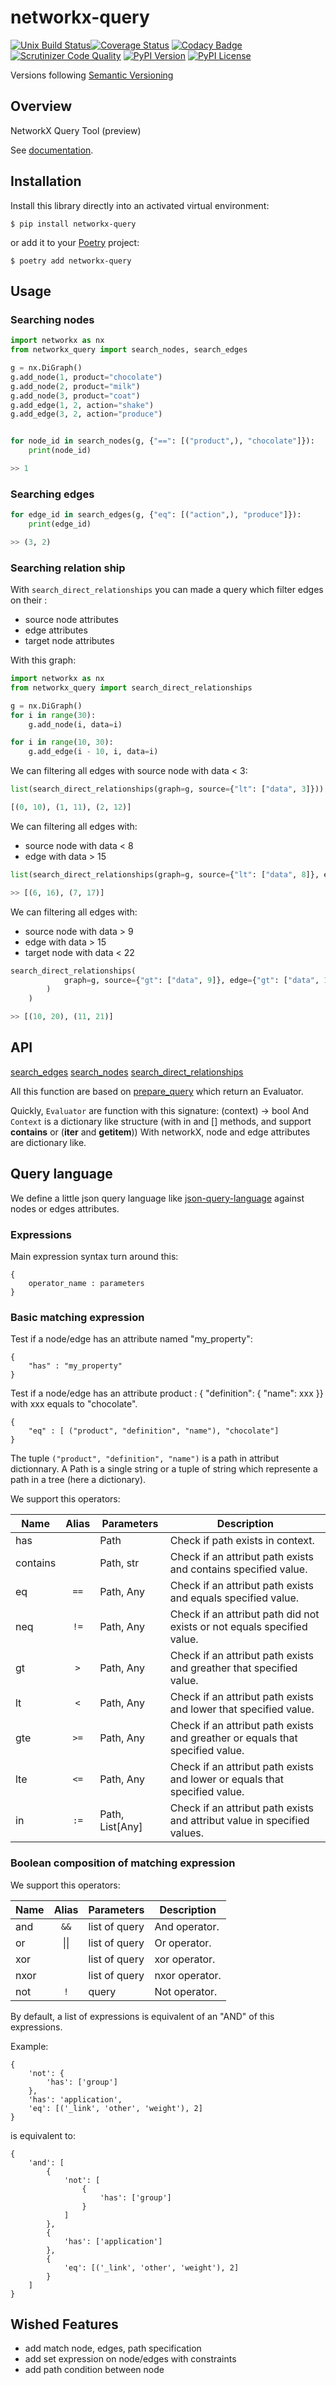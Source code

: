 # networkx-query


[![Unix Build Status](https://img.shields.io/travis/geronimo-iia/networkx-query/master.svg?label=unix)](https://travis-ci.com/geronimo-iia/networkx-query)[![Coverage Status](https://img.shields.io/coveralls/geronimo-iia/networkx-query/master.svg)](https://coveralls.io/r/geronimo-iia/networkx-query)
[![Codacy Badge](https://api.codacy.com/project/badge/Grade/fe669a02b4aa46b5b1faf619ba2bf382)](https://www.codacy.com/app/geronimo-iia/networkx-query?utm_source=github.com&amp;utm_medium=referral&amp;utm_content=geronimo-iia/networkx-query&amp;utm_campaign=Badge_Grade)[![Scrutinizer Code Quality](https://img.shields.io/scrutinizer/g/geronimo-iia/networkx-query.svg)](https://scrutinizer-ci.com/g/geronimo-iia/networkx-query/?branch=master)
[![PyPI Version](https://img.shields.io/pypi/v/networkx-query.svg)](https://pypi.org/project/networkx-query)
[![PyPI License](https://img.shields.io/pypi/l/networkx-query.svg)](https://pypi.org/project/networkx-query)

Versions following [Semantic Versioning](https://semver.org/)

## Overview

NetworkX Query Tool (preview)

See [documentation](https://geronimo-iia.github.io/networkx-query).


## Installation

Install this library directly into an activated virtual environment:

```text
$ pip install networkx-query
```

or add it to your [Poetry](https://poetry.eustace.io/) project:

```text
$ poetry add networkx-query
```

## Usage

### Searching nodes

```python
import networkx as nx
from networkx_query import search_nodes, search_edges

g = nx.DiGraph()
g.add_node(1, product="chocolate")
g.add_node(2, product="milk")
g.add_node(3, product="coat")
g.add_edge(1, 2, action="shake")
g.add_edge(3, 2, action="produce")


for node_id in search_nodes(g, {"==": [("product",), "chocolate"]}):
    print(node_id)

>> 1
```

### Searching edges

```python
for edge_id in search_edges(g, {"eq": [("action",), "produce"]}):
    print(edge_id)

>> (3, 2)
```

### Searching relation ship

With ```search_direct_relationships``` you can made a query which filter edges on their :
 - source node attributes
 - edge attributes
 - target node attributes

With this graph:

```python
import networkx as nx
from networkx_query import search_direct_relationships

g = nx.DiGraph()
for i in range(30):
    g.add_node(i, data=i)

for i in range(10, 30):
    g.add_edge(i - 10, i, data=i)
```

We can filtering all edges with source node with data < 3:

```python
list(search_direct_relationships(graph=g, source={"lt": ["data", 3]}))

[(0, 10), (1, 11), (2, 12)]
```


We can filtering all edges with:
 - source node with data < 8
 - edge with data > 15

```python
list(search_direct_relationships(graph=g, source={"lt": ["data", 8]}, edge={"gt": ["data", 15]}))

>> [(6, 16), (7, 17)]
```

We can filtering all edges with:
 - source node with data > 9
 - edge with data > 15
 - target node with data < 22

```python
search_direct_relationships(
            graph=g, source={"gt": ["data", 9]}, edge={"gt": ["data", 15]}, target={'lt': ["data", 22]}
        )
    )

>> [(10, 20), (11, 21)]
```

## API

[search_edges](https://geronimo-iia.github.io/networkx-query/api.html#networkx_query.search_edges)
[search_nodes](https://geronimo-iia.github.io/networkx-query/api.html#networkx_query.search_nodes) 
[search_direct_relationships](https://geronimo-iia.github.io/networkx-query/api.html#networkx_query.search_direct_relationships) 


All this function are based on [prepare_query](https://geronimo-iia.github.io/networkx-query/api.html#networkx_query.prepare_query) which return an Evaluator.

Quickly, ```Evaluator``` are function with this signature: (context) -> bool
And ```Context``` is a dictionary like structure (with in and [] methods, and support __contains__ or  (__iter__ and __getitem__))
With networkX, node and edge attributes are dictionary like.



## Query language

We define a little json query language like [json-query-language](https://github.com/clue/json-query-language/blob/master/SYNTAX.md) 
against nodes or edges attributes.


### Expressions

Main expression syntax turn around this:

```
{
    operator_name : parameters
}
```

### Basic matching expression

Test if a node/edge has an attribute named "my_property":
```
{
    "has" : "my_property"
}
```


Test if a node/edge has an attribute product : { "definition": { "name": xxx }} with xxx equals to "chocolate".
```
{
    "eq" : [ ("product", "definition", "name"), "chocolate"]
}
```

The tuple ```("product", "definition", "name")``` is a path in attribut dictionnary.
A Path is a single string or a tuple of string which represente a path in a tree (here a dictionary).

We support this operators:

| Name     | Alias | Parameters      | Description                                                                   |
| -------- | :---: | --------------- | ----------------------------------------------------------------------------- |
| has      |       | Path            | Check if path exists in context.                                              |
| contains |       | Path, str       | Check if an attribut path exists and contains specified value.                |
| eq       | `==`  | Path, Any       | Check if an attribut path exists and equals specified value.                  |
| neq      | `!=`  | Path, Any       | Check if an attribut path did not exists or not equals specified value.       |
| gt       |  `>`  | Path, Any       | Check if an attribut path exists and greather that specified value.           |
| lt       |  `<`  | Path, Any       | Check if an attribut path exists and lower that specified value.              |
| gte      | `>=`  | Path, Any       | Check if an attribut path exists and greather or equals that specified value. |
| lte      | `<=`  | Path, Any       | Check if an attribut path exists and lower or equals that specified value.    |
| in       | `:=`  | Path, List[Any] | Check if an attribut path exists and attribut value in specified values.      |


### Boolean composition of matching expression

We support this operators:

| Name | Alias | Parameters    | Description    |
| ---- | :---: | ------------- | -------------- |
| and  | `&&`  | list of query | And operator.  |
| or   | \|\|  | list of query | Or operator.   |
| xor  |       | list of query | xor operator.  |
| nxor |       | list of query | nxor operator. |
| not  |  `!`  | query         | Not operator.  |


By default, a list of expressions is equivalent of an "AND" of this expressions.

Example:
```
{
    'not': {
        'has': ['group']
    },
    'has': 'application',
    'eq': [('_link', 'other', 'weight'), 2]
}
```
is equivalent to:

```
{
    'and': [
        {
            'not': [
                {
                    'has': ['group']
                }
            ]
        },
        {
            'has': ['application']
        },
        {
            'eq': [('_link', 'other', 'weight'), 2]
        }
    ]
}
```


## Wished Features

- add match node, edges, path specification
- add set expression on node/edges with constraints
- add path condition between node

